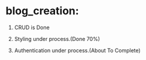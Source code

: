 # blog_creation:

1. CRUD is Done

2. Styling under process.(Done 70%)

3. Authentication under process.(About To Complete)
